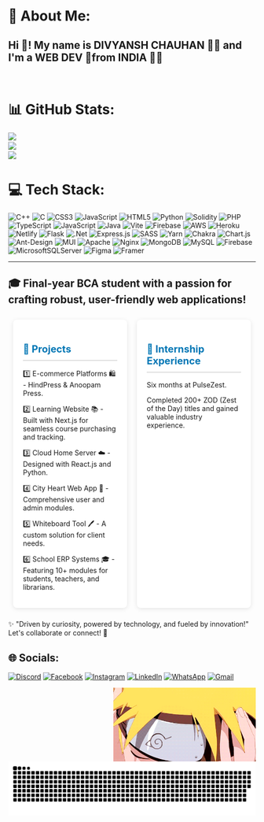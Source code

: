 # 💫 About Me:

<h2>Hi 👋! My name is DIVYANSH CHAUHAN 👨‍💻 and I'm a WEB DEV 🚀from INDIA 🏳️‍🌈</h2>


<br clear="both">

# 📊 GitHub Stats:
![](https://github-readme-stats.vercel.app/api?username=divyansh200600&theme=merko&hide_border=false&include_all_commits=true&count_private=true)<br/>
![](https://github-readme-streak-stats.herokuapp.com/?user=divyansh200600&theme=merko&hide_border=false)<br/>
![](https://github-readme-stats.vercel.app/api/top-langs/?username=divyansh200600&theme=merko&hide_border=false&include_all_commits=true&count_private=true&layout=compact)

# 💻 Tech Stack:
![C++](https://img.shields.io/badge/c++-%2300599C.svg?style=for-the-badge&logo=c%2B%2B&logoColor=white) ![C](https://img.shields.io/badge/c-%2300599C.svg?style=for-the-badge&logo=c&logoColor=white) ![CSS3](https://img.shields.io/badge/css3-%231572B6.svg?style=for-the-badge&logo=css3&logoColor=white) ![JavaScript](https://img.shields.io/badge/javascript-%23323330.svg?style=for-the-badge&logo=javascript&logoColor=%23F7DF1E) ![HTML5](https://img.shields.io/badge/html5-%23E34F26.svg?style=for-the-badge&logo=html5&logoColor=white) ![Python](https://img.shields.io/badge/python-3670A0?style=for-the-badge&logo=python&logoColor=ffdd54) ![Solidity](https://img.shields.io/badge/Solidity-%23363636.svg?style=for-the-badge&logo=solidity&logoColor=white) ![PHP](https://img.shields.io/badge/php-%23777BB4.svg?style=for-the-badge&logo=php&logoColor=white) ![TypeScript](https://img.shields.io/badge/typescript-%23007ACC.svg?style=for-the-badge&logo=typescript&logoColor=white) ![JavaScript](https://img.shields.io/badge/javascript-%23323330.svg?style=for-the-badge&logo=javascript&logoColor=%23F7DF1E) ![Java](https://img.shields.io/badge/java-%23ED8B00.svg?style=for-the-badge&logo=openjdk&logoColor=white) ![Vite](https://img.shields.io/badge/vite-%23646CFF.svg?style=for-the-badge&logo=vite&logoColor=white) ![Firebase](https://img.shields.io/badge/firebase-%23039BE5.svg?style=for-the-badge&logo=firebase) ![AWS](https://img.shields.io/badge/AWS-%23FF9900.svg?style=for-the-badge&logo=amazon-aws&logoColor=white) ![Heroku](https://img.shields.io/badge/heroku-%23430098.svg?style=for-the-badge&logo=heroku&logoColor=white) ![Netlify](https://img.shields.io/badge/netlify-%23000000.svg?style=for-the-badge&logo=netlify&logoColor=#00C7B7) ![Flask](https://img.shields.io/badge/flask-%23000.svg?style=for-the-badge&logo=flask&logoColor=white) ![.Net](https://img.shields.io/badge/.NET-5C2D91?style=for-the-badge&logo=.net&logoColor=white) ![Express.js](https://img.shields.io/badge/express.js-%23404d59.svg?style=for-the-badge&logo=express&logoColor=%2361DAFB) ![SASS](https://img.shields.io/badge/SASS-hotpink.svg?style=for-the-badge&logo=SASS&logoColor=white) ![Yarn](https://img.shields.io/badge/yarn-%232C8EBB.svg?style=for-the-badge&logo=yarn&logoColor=white) ![Chakra](https://img.shields.io/badge/chakra-%234ED1C5.svg?style=for-the-badge&logo=chakraui&logoColor=white) ![Chart.js](https://img.shields.io/badge/chart.js-F5788D.svg?style=for-the-badge&logo=chart.js&logoColor=white) ![Ant-Design](https://img.shields.io/badge/-AntDesign-%230170FE?style=for-the-badge&logo=ant-design&logoColor=white) ![MUI](https://img.shields.io/badge/MUI-%230081CB.svg?style=for-the-badge&logo=mui&logoColor=white) ![Apache](https://img.shields.io/badge/apache-%23D42029.svg?style=for-the-badge&logo=apache&logoColor=white) ![Nginx](https://img.shields.io/badge/nginx-%23009639.svg?style=for-the-badge&logo=nginx&logoColor=white) ![MongoDB](https://img.shields.io/badge/MongoDB-%234ea94b.svg?style=for-the-badge&logo=mongodb&logoColor=white) ![MySQL](https://img.shields.io/badge/mysql-4479A1.svg?style=for-the-badge&logo=mysql&logoColor=white) ![Firebase](https://img.shields.io/badge/firebase-a08021?style=for-the-badge&logo=firebase&logoColor=ffcd34) ![MicrosoftSQLServer](https://img.shields.io/badge/Microsoft%20SQL%20Server-CC2927?style=for-the-badge&logo=microsoft%20sql%20server&logoColor=white) ![Figma](https://img.shields.io/badge/figma-%23F24E1E.svg?style=for-the-badge&logo=figma&logoColor=white) ![Framer](https://img.shields.io/badge/Framer-black?style=for-the-badge&logo=framer&logoColor=blue)



---
## 🎓 Final-year BCA student with a passion for crafting robust, user-friendly web applications!

<div style="display: flex; flex-wrap: wrap; justify-content: space-between;">

<div style="background: #fff; border-radius: 8px; box-shadow: 0 2px 10px rgba(0, 0, 0, 0.1); padding: 20px; flex: 1 1 calc(30% - 20px); margin: 10px;">
    <h2 style="color: #0077b5; font-size: 20px; border-bottom: 2px solid #ddd; padding-bottom: 10px;">📂 Projects</h2>
    <p>1️⃣ E-commerce Platforms 🛍️ - HindPress & Anoopam Press.</p>
    <p>2️⃣ Learning Website 📚 - Built with Next.js for seamless course purchasing and tracking.</p>
    <p>3️⃣ Cloud Home Server ☁️ - Designed with React.js and Python.</p>
    <p>4️⃣ City Heart Web App 🌆 - Comprehensive user and admin modules.</p>
    <p>5️⃣ Whiteboard Tool 🖊️ - A custom solution for client needs.</p>
    <p>6️⃣ School ERP Systems 🎓 - Featuring 10+ modules for students, teachers, and librarians.</p>
</div>

<div style="background: #fff; border-radius: 8px; box-shadow: 0 2px 10px rgba(0, 0, 0, 0.1); padding: 20px; flex: 1 1 calc(30% - 20px); margin: 10px;">
    <h2 style="color: #0077b5; font-size: 20px; border-bottom: 2px solid #ddd; padding-bottom: 10px;">🌟 Internship Experience</h2>
    <p>Six months at PulseZest.</p>
    <p>Completed 200+ ZOD (Zest of the Day) titles and gained valuable industry experience.</p>
</div>

</div>



✨ "Driven by curiosity, powered by technology, and fueled by innovation!" Let's collaborate or connect! 💬

## 🌐 Socials:

[![Discord](https://img.shields.io/badge/Discord-%237289DA.svg?logo=discord&logoColor=white)](https://discord.com/users/1079830707339268327) 
[![Facebook](https://img.shields.io/badge/Facebook-%231877F2.svg?logo=Facebook&logoColor=white)](https://www.facebook.com/profile.php?id=61570796335159) 
[![Instagram](https://img.shields.io/badge/Instagram-%23E4405F.svg?logo=Instagram&logoColor=white)](https://www.instagram.com/itz_divy4sh/) 
[![LinkedIn](https://img.shields.io/badge/LinkedIn-%230077B5.svg?logo=linkedin&logoColor=white)](https://www.linkedin.com/in/divaysnh-chauhan-0b9685342/) 
[![WhatsApp](https://img.shields.io/badge/WhatsApp-%238BC34A.svg?logo=WhatsApp&logoColor=white)](https://wa.me/9719688888) 
[![Gmail](https://img.shields.io/badge/Gmail-%23D14836.svg?logo=gmail&logoColor=white)](mailto:divyansh20060@gmail.com)

<img align="right" height="150" src="img.gif" alt="GIF" />


<br clear="both">

<img src="https://raw.githubusercontent.com/divyansh200600/divyansh200600/output/snake.svg" alt="Snake animation" />
